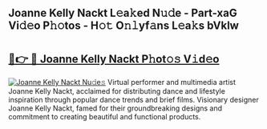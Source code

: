 ## Joanne Kelly Nackt L𝚎a𝚔ed N𝚞𝚍e - Part-xaG Vi𝚍𝚎o P𝚑𝚘tos - H𝚘𝚝 O𝚗𝚕yf𝚊ns L𝚎a𝚔s bVklw

# <h2><a href="http://kf319h.oniu.top/?m=Joanne+Kelly+Nackt">🔗👉 🔴 Joanne Kelly Nackt P𝚑ot𝚘𝚜 V𝚒d𝚎o</a></h2>

[![Joanne Kelly Nackt Nu𝚍e𝚜](https://i.imgur.com/0qMVB7G.gif)](http://kf319h.oniu.top/?m=Joanne+Kelly+Nackt)
Virtual performer and multimedia artist Joanne Kelly Nackt, acclaimed for distributing dance and lifestyle inspiration through popular dance trends and brief films. Visionary designer Joanne Kelly Nackt, famed for their groundbreaking designs and commitment to creating beautiful and functional products.  
